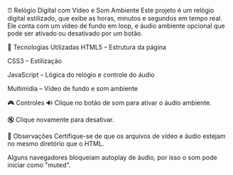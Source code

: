 ⏰ Relógio Digital com Vídeo e Som Ambiente
Este projeto é um relógio digital estilizado, que exibe as horas, minutos e segundos em tempo real. Ele conta com um vídeo de fundo em loop, e áudio ambiente opcional que pode ser ativado ou desativado por um botão.


📜 Tecnologias Utilizadas
HTML5 – Estrutura da página

CSS3 – Estilização

JavaScript – Lógica do relógio e controle do áudio

Multimídia – Vídeo de fundo e som ambiente

🎮 Controles
🔊 Clique no botão de som para ativar o áudio ambiente.

🔇 Clique novamente para desativar.

📌 Observações
Certifique-se de que os arquivos de vídeo e áudio estejam no mesmo diretório que o HTML.

Alguns navegadores bloqueiam autoplay de áudio, por isso o som pode iniciar como "muted".
